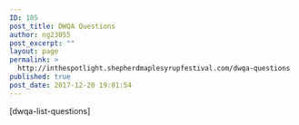 ```yaml
---
ID: 105
post_title: DWQA Questions
author: ng23055
post_excerpt: ""
layout: page
permalink: >
  http://inthespotlight.shepherdmaplesyrupfestival.com/dwqa-questions
published: true
post_date: 2017-12-20 19:01:54
---
```

[dwqa-list-questions]